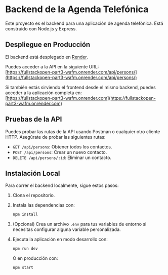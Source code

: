 # Backend de la Agenda Telefónica

Este proyecto es el backend para una aplicación de agenda telefónica. Está construido con Node.js y Express.

## Despliegue en Producción

El backend está desplegado en [Render](https://fullstackopen-part3-wafm.onrender.com).

Puedes acceder a la API en la siguiente URL:  
[https://fullstackopen-part3-wafm.onrender.com/api/persons/](https://fullstackopen-part3-wafm.onrender.com/api/persons/)

Si también estás sirviendo el frontend desde el mismo backend, puedes acceder a la aplicación completa en:  
[https://fullstackopen-part3-wafm.onrender.com](https://fullstackopen-part3-wafm.onrender.com)

## Pruebas de la API

Puedes probar las rutas de la API usando Postman o cualquier otro cliente HTTP. Asegúrate de probar las siguientes rutas:

- `GET /api/persons`: Obtener todos los contactos.
- `POST /api/persons`: Crear un nuevo contacto.
- `DELETE /api/persons/:id`: Eliminar un contacto.

## Instalación Local

Para correr el backend localmente, sigue estos pasos:

1. Clona el repositorio.
2. Instala las dependencias con:

   ```bash
   npm install
   ```

3. (Opcional) Crea un archivo `.env` para tus variables de entorno si necesitas configurar alguna variable personalizada.
4. Ejecuta la aplicación en modo desarrollo con:

   ```bash
   npm run dev
   ```

   O en producción con:

   ```bash
   npm start
   ```